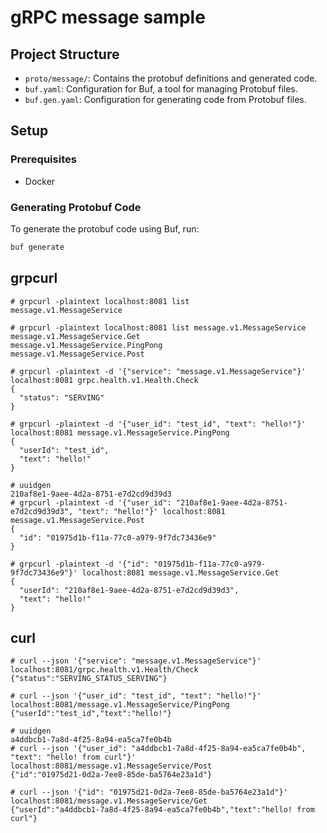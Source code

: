 # gRPC message sample
## Project Structure

- `proto/message/`: Contains the protobuf definitions and generated code.
- `buf.yaml`: Configuration for Buf, a tool for managing Protobuf files.
- `buf.gen.yaml`: Configuration for generating code from Protobuf files.

## Setup

### Prerequisites

- Docker

### Generating Protobuf Code

To generate the protobuf code using Buf, run:
```bash
buf generate
```

## grpcurl
```console
# grpcurl -plaintext localhost:8081 list
message.v1.MessageService
```
```console
# grpcurl -plaintext localhost:8081 list message.v1.MessageService
message.v1.MessageService.Get
message.v1.MessageService.PingPong
message.v1.MessageService.Post
```
```console
# grpcurl -plaintext -d '{"service": "message.v1.MessageService"}' localhost:8081 grpc.health.v1.Health.Check
{
  "status": "SERVING"
}
```
```console
# grpcurl -plaintext -d '{"user_id": "test_id", "text": "hello!"}' localhost:8081 message.v1.MessageService.PingPong
{
  "userId": "test_id",
  "text": "hello!"
}
```
```console
# uuidgen
210af8e1-9aee-4d2a-8751-e7d2cd9d39d3
# grpcurl -plaintext -d '{"user_id": "210af8e1-9aee-4d2a-8751-e7d2cd9d39d3", "text": "hello!"}' localhost:8081 message.v1.MessageService.Post
{
  "id": "01975d1b-f11a-77c0-a979-9f7dc73436e9"
}
```
```console
# grpcurl -plaintext -d '{"id": "01975d1b-f11a-77c0-a979-9f7dc73436e9"}' localhost:8081 message.v1.MessageService.Get
{
  "userId": "210af8e1-9aee-4d2a-8751-e7d2cd9d39d3",
  "text": "hello!"
}
```

## curl
```console
# curl --json '{"service": "message.v1.MessageService"}' localhost:8081/grpc.health.v1.Health/Check
{"status":"SERVING_STATUS_SERVING"}
```
```console
# curl --json '{"user_id": "test_id", "text": "hello!"}' localhost:8081/message.v1.MessageService/PingPong
{"userId":"test_id","text":"hello!"}
```
```console
# uuidgen
a4ddbcb1-7a8d-4f25-8a94-ea5ca7fe0b4b
# curl --json '{"user_id": "a4ddbcb1-7a8d-4f25-8a94-ea5ca7fe0b4b", "text": "hello! from curl"}' localhost:8081/message.v1.MessageService/Post
{"id":"01975d21-0d2a-7ee8-85de-ba5764e23a1d"}
```
```console
# curl --json '{"id": "01975d21-0d2a-7ee8-85de-ba5764e23a1d"}' localhost:8081/message.v1.MessageService/Get
{"userId":"a4ddbcb1-7a8d-4f25-8a94-ea5ca7fe0b4b","text":"hello! from curl"}
```
